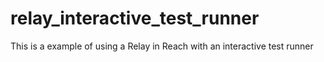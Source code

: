 # relay_interactive_test_runner
This is a example of using a Relay in Reach with an interactive test runner
